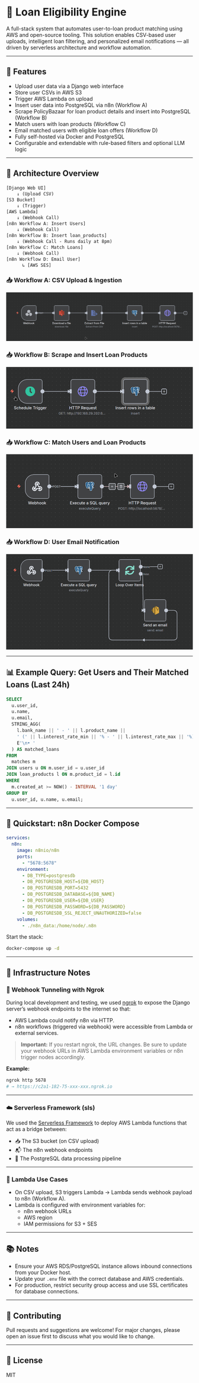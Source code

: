 # 🏦 Loan Eligibility Engine

A full-stack system that automates user-to-loan product matching using AWS and open-source tooling. This solution enables CSV-based user uploads, intelligent loan filtering, and personalized email notifications — all driven by serverless architecture and workflow automation.

---

## 📌 Features

- Upload user data via a Django web interface
- Store user CSVs in AWS S3
- Trigger AWS Lambda on upload
- Insert user data into PostgreSQL via n8n (Workflow A)
- Scrape PolicyBazaar for loan product details and insert into PostgreSQL (Workflow B)
- Match users with loan products (Workflow C)
- Email matched users with eligible loan offers (Workflow D)
- Fully self-hosted via Docker and PostgreSQL
- Configurable and extendable with rule-based filters and optional LLM logic

---

## 🧱 Architecture Overview

```text
[Django Web UI]
    ↓ (Upload CSV)
[S3 Bucket]
    ↓ (Trigger)
[AWS Lambda]
    ↓ (Webhook Call)
[n8n Workflow A: Insert Users]
    ↓ (Webhook Call)
[n8n Workflow B: Insert loan_products] 
    ↓ (Webhook Call - Runs daily at 8pm)
[n8n Workflow C: Match Loans]
    ↓ (Webhook Call)
[n8n Workflow D: Email User]
      ↳ [AWS SES]
```

### 📥 Workflow A: CSV Upload & Ingestion
![Workflow A](images/s3_to_postgres.png)

### 📥 Workflow B: Scrape and Insert Loan Products
![Workflow B](images/loan_products.png)

### 📥 Workflow C: Match Users and Loan Products
![Workflow C](images/loan_match.png)

### 📥 Workflow D: User Email Notification
![Workflow D](images/user_notifcation.png)

---

## 📊 Example Query: Get Users and Their Matched Loans (Last 24h)

```sql
SELECT
  u.user_id,
  u.name,
  u.email,
  STRING_AGG(
    l.bank_name || ' - ' || l.product_name || 
    ' (' || l.interest_rate_min || '% - ' || l.interest_rate_max || '%)',
    E'\n• '
  ) AS matched_loans
FROM
  matches m
JOIN users u ON m.user_id = u.user_id
JOIN loan_products l ON m.product_id = l.id
WHERE
  m.created_at >= NOW() - INTERVAL '1 day'
GROUP BY
  u.user_id, u.name, u.email;
```

---

## 🚀 Quickstart: n8n Docker Compose

```yaml
services:
  n8n:
    image: n8nio/n8n
    ports:
      - "5678:5678"
    environment:
      - DB_TYPE=postgresdb
      - DB_POSTGRESDB_HOST=${DB_HOST}
      - DB_POSTGRESDB_PORT=5432
      - DB_POSTGRESDB_DATABASE=${DB_NAME}
      - DB_POSTGRESDB_USER=${DB_USER}
      - DB_POSTGRESDB_PASSWORD=${DB_PASSWORD}
      - DB_POSTGRESDB_SSL_REJECT_UNAUTHORIZED=false
    volumes:
      - ./n8n_data:/home/node/.n8n
```

Start the stack:

```bash
docker-compose up -d
```

---

## 🔧 Infrastructure Notes

### 📡 Webhook Tunneling with Ngrok

During local development and testing, we used [ngrok](https://ngrok.com/) to expose the Django server’s webhook endpoints to the internet so that:

- AWS Lambda could notify n8n via HTTP.
- n8n workflows (triggered via webhook) were accessible from Lambda or external services.

> **Important:** If you restart ngrok, the URL changes. Be sure to update your webhook URLs in AWS Lambda environment variables or n8n trigger nodes accordingly.

**Example:**

```bash
ngrok http 5678
# → https://c2a1-182-75-xxx-xxx.ngrok.io
```

---

### ☁️ Serverless Framework (sls)

We used the [Serverless Framework](https://www.serverless.com/) to deploy AWS Lambda functions that act as a bridge between:

- 📥 The S3 bucket (on CSV upload)
- 📬 The n8n webhook endpoints
- 🧠 The PostgreSQL data processing pipeline

---

### 🔌 Lambda Use Cases

- On CSV upload, S3 triggers Lambda → Lambda sends webhook payload to n8n (Workflow A).
- Lambda is configured with environment variables for:
  - n8n webhook URLs
  - AWS region
  - IAM permissions for S3 + SES

---

## 📚 Notes
- Ensure your AWS RDS/PostgreSQL instance allows inbound connections from your Docker host.
- Update your `.env` file with the correct database and AWS credentials.
- For production, restrict security group access and use SSL certificates for database connections.

---

## 🤝 Contributing
Pull requests and suggestions are welcome! For major changes, please open an issue first to discuss what you would like to change.

---

## 📝 License
MIT